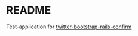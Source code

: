 # README

Test-application for [twitter-bootstrap-rails-confirm](https://github.com/bluerail/twitter-bootstrap-rails-confirm)
